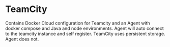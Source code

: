 # TeamCity

Contains Docker Cloud configuration for Teamcity and an Agent with docker compose and Java and node environments. Agent will auto connect to the teamcity instance and self register.  TeamCity uses persistent storage.  Agent does not.
